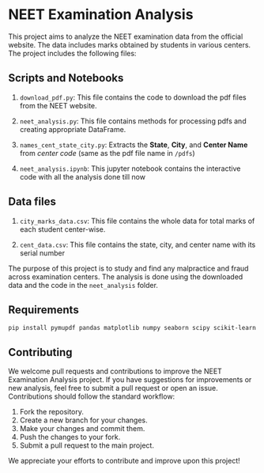 # NEET Examination Analysis

This project aims to analyze the NEET examination data from the official website. The data includes marks obtained by students in various centers. The project includes the following files:

## Scripts and Notebooks

1. `download_pdf.py`: This file contains the code to download the pdf files from the NEET website.

2. `neet_analysis.py`: This file contains methods for processing pdfs and creating appropriate DataFrame.

3. `names_cent_state_city.py`: Extracts the **State**, **City**, and **Center Name** from *center code* (same as the pdf file name in `/pdfs`)

4. `neet_analysis.ipynb`: This jupyter notebook contains the interactive code with all the analysis done till now

## Data files 

1. `city_marks_data.csv`: This file contains the whole data for total marks of each student center-wise.

2. `cent_data.csv`: This file contains the state, city, and center name with its serial number

The purpose of this project is to study and find any malpractice and fraud across examination centers. The analysis is done using the downloaded data and the code in the `neet_analysis` folder.
## Requirements

`pip install pymupdf pandas matplotlib numpy seaborn scipy scikit-learn`

## Contributing

We welcome pull requests and contributions to improve the NEET Examination Analysis project. If you have suggestions for improvements or new analysis, feel free to submit a pull request or open an issue. Contributions should follow the standard workflow:

1. Fork the repository.
2. Create a new branch for your changes.
3. Make your changes and commit them.
4. Push the changes to your fork.
5. Submit a pull request to the main project.

We appreciate your efforts to contribute and improve upon this project!

